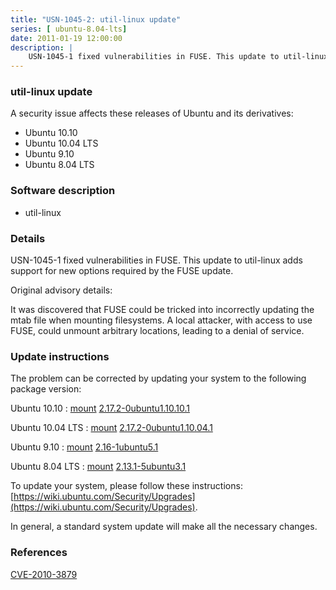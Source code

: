 ```yaml
---
title: "USN-1045-2: util-linux update"
series: [ ubuntu-8.04-lts]
date: 2011-01-19 12:00:00
description: |
    USN-1045-1 fixed vulnerabilities in FUSE. This update to util-linux adds support for new options required by the FUSE update.
--- 
```

 
 


### util-linux update

A security issue affects these releases of Ubuntu and its derivatives:

* Ubuntu 10.10
* Ubuntu 10.04 LTS
* Ubuntu 9.10
* Ubuntu 8.04 LTS

### Software description

* util-linux 

### Details

USN-1045-1 fixed vulnerabilities in FUSE. This update to util-linux adds support for new options required by the FUSE update.

Original advisory details:

 It was discovered that FUSE could be tricked into incorrectly updating the mtab file when mounting filesystems. A local attacker, with access to use FUSE, could unmount arbitrary locations, leading to a denial of service. 

### Update instructions

The problem can be corrected by updating your system to the following package version:

Ubuntu 10.10
 : [mount](https://launchpad.net/ubuntu/+source/util-linux) <span> [2.17.2-0ubuntu1.10.10.1](https://launchpad.net/ubuntu/+source/util-linux/2.17.2-0ubuntu1.10.10.1) </span> 

Ubuntu 10.04 LTS
 : [mount](https://launchpad.net/ubuntu/+source/util-linux) <span> [2.17.2-0ubuntu1.10.04.1](https://launchpad.net/ubuntu/+source/util-linux/2.17.2-0ubuntu1.10.04.1) </span> 

Ubuntu 9.10
 : [mount](https://launchpad.net/ubuntu/+source/util-linux) <span> [2.16-1ubuntu5.1](https://launchpad.net/ubuntu/+source/util-linux/2.16-1ubuntu5.1) </span> 

Ubuntu 8.04 LTS
 : [mount](https://launchpad.net/ubuntu/+source/util-linux) <span> [2.13.1-5ubuntu3.1](https://launchpad.net/ubuntu/+source/util-linux/2.13.1-5ubuntu3.1) </span> 

To update your system, please follow these instructions: [https://wiki.ubuntu.com/Security/Upgrades](https://wiki.ubuntu.com/Security/Upgrades).

In general, a standard system update will make all the necessary changes. 

### References

 
 [CVE-2010-3879](http://people.ubuntu.com/~ubuntu-security/cve/CVE-2010-3879)
 

